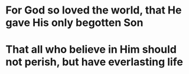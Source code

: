 # For God so loved the world, that He gave His only begotten Son
# That all who believe in Him should not perish, but have everlasting life
